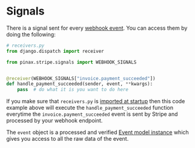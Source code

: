 # Signals

There is a signal sent for every [webhook event](webhooks.md#events).  You can
access them by doing the following:

```python
# receivers.py
from django.dispatch import receiver

from pinax.stripe.signals import WEBHOOK_SIGNALS


@receiver(WEBHOOK_SIGNALS["invoice.payment_succeeded"])
def handle_payment_succeeded(sender, event, **kwargs):
    pass  # do what it is you want to do here
```

If you make sure that `receivers.py` is [imported at startup](https://github.com/pinax/pinax-starter-projects/blob/account/project_name/apps.py#L11)
then this code example above will execute the `handle_payment_succeeded` function
everytime the `invoice.payment_succeeded` event is sent by Stripe and processed by your
webhook endpoint.

The `event` object is a processed and verified [Event model instance](https://github.com/pinax/pinax-stripe/blob/master/pinax/stripe/models.py#L55)
which gives you access to all the raw data of the event.
